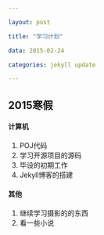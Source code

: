 ```yaml
---

layout: post

title: "学习计划"

data: 2015-02-24

categories: jekyll update

---
```


## 2015寒假

#### 计算机

1. POJ代码
2. 学习开源项目的源码
2. 毕设的初期工作
3. Jekyll博客的搭建

#### 其他

1. 继续学习摄影的的东西
2. 看一些小说